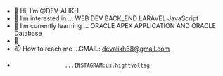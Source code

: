 - 👋 Hi, I’m @DEV-ALIKH
- 👀 I’m interested in ... WEB DEV BACK_END LARAVEL JavaScript
- 🌱 I’m currently learning ... ORACLE APEX APPLICATION AND ORACLE Database
- 💞️  
- 📫 How to reach me ...GMAIL: devalikh68@gmail.com
-                     ...INSTAGRAM:us.hightvoltag

<!---
DEV-ALIKH/DEV-ALIKH is a ✨ special ✨ repository because its `README.md` (this file) appears on your GitHub profile.
You can click the Preview link to take a look at your changes.
--->
